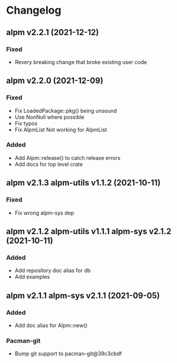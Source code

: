 # Changelog

## alpm v2.2.1 (2021-12-12)

### Fixed

- Revery breaking change that broke existing user code

## alpm v2.2.0 (2021-12-09)

### Fixed

- Fix LoadedPackage::pkg() being unsound
- Use NonNull where possible
- Fix typos
- Fix AlpmList<Package> Not working for AlpmList<Pkg>

### Added

- Add Alpm::release() to catch release errors
- Add docs for top level crate

## alpm v2.1.3 alpm-utils v1.1.2 (2021-10-11)

### Fixed

- Fix wrong alpm-sys dep

## alpm v2.1.2 alpm-utils v1.1.1 alpm-sys v2.1.2 (2021-10-11)

### Added

- Add repository doc alias for db
- Add examples

## alpm v2.1.1 alpm-sys v2.1.1 (2021-09-05)

### Added

- Add doc alias for Alpm::new()

### Pacman-git

- Bump git support to pacman-git@39c3cbdf

